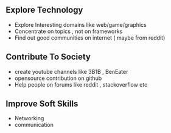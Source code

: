 ## Explore Technology

- Explore Interesting domains like web/game/graphics 
- Concentrate on topics , not on frameworks
- Find out good communities on internet ( maybe from reddit)

## Contribute To Society

- create youtube channels like 3B1B , BenEater
- opensource contribution on github
- Help people on forums like reddit , stackoverflow etc

## Improve Soft Skills

- Networking
- communication

